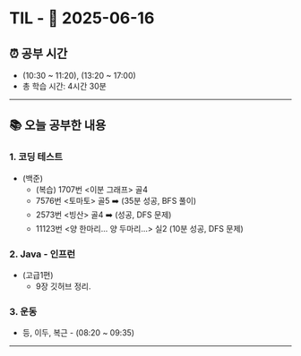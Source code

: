 # TIL - 📅 2025-06-16

## ⏰ 공부 시간
- (10:30 ~ 11:20), (13:20 ~ 17:00)
- 총 학습 시간: 4시간 30분
---

## 📚 오늘 공부한 내용
### 1. 코딩 테스트
- (백준)
    - (복습) 1707번 <이분 그래프> 골4
    - 7576번 <토마토> 골5 ➡️ (35분 성공, BFS 풀이)
    - 2573번 <빙산> 골4 ➡️ (성공, DFS 문제)
    - 11123번 <양 한마리... 양 두마리...> 실2 (10분 성공, DFS 문제)

### 2. Java - 인프런
- (고급1편)
  - 9장 깃허브 정리.

### 3. 운동
- 등, 이두, 복근 - (08:20 ~ 09:35)

---